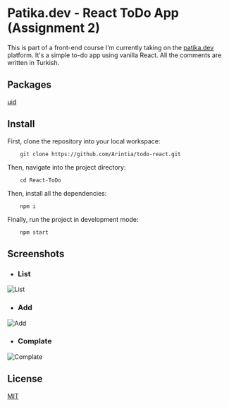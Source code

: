 # Patika.dev - React ToDo App (Assignment 2)
This is part of a front-end course I'm currently taking on the [patika.dev](https://app.patika.dev/) platform.
It's a simple to-do app using vanilla React. All the comments are written in Turkish.

## Packages
[uid](https://www.npmjs.com/package/uid)

## Install
First, clone the repository into your local workspace:
```
    git clone https://github.com/Arintia/todo-react.git
```

Then, navigate into the project directory:
```
    cd React-ToDo
```

Then, install all the dependencies:
```
    npm i
```

Finally, run the project in development mode:
```
    npm start
```

## Screenshots
- ### List
![List](https://cdn.discordapp.com/attachments/916029512884563999/945032723049898034/unknown.png)
- ### Add
![Add](https://cdn.discordapp.com/attachments/916029512884563999/945032906496163860/unknown.png)
- ### Complate
![Complate](https://cdn.discordapp.com/attachments/916029512884563999/945033025731850320/unknown.png)


## License
[MIT](https://choosealicense.com/licenses/mit/)
